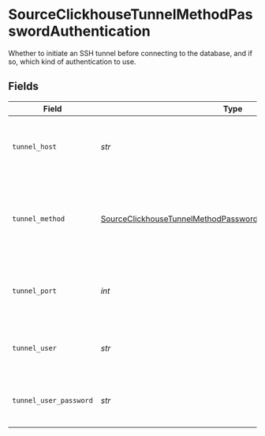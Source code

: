 # SourceClickhouseTunnelMethodPasswordAuthentication

Whether to initiate an SSH tunnel before connecting to the database, and if so, which kind of authentication to use.


## Fields

| Field                                                                                                                                                   | Type                                                                                                                                                    | Required                                                                                                                                                | Description                                                                                                                                             | Example                                                                                                                                                 |
| ------------------------------------------------------------------------------------------------------------------------------------------------------- | ------------------------------------------------------------------------------------------------------------------------------------------------------- | ------------------------------------------------------------------------------------------------------------------------------------------------------- | ------------------------------------------------------------------------------------------------------------------------------------------------------- | ------------------------------------------------------------------------------------------------------------------------------------------------------- |
| `tunnel_host`                                                                                                                                           | *str*                                                                                                                                                   | :heavy_check_mark:                                                                                                                                      | Hostname of the jump server host that allows inbound ssh tunnel.                                                                                        |                                                                                                                                                         |
| `tunnel_method`                                                                                                                                         | [SourceClickhouseTunnelMethodPasswordAuthenticationTunnelMethod](../../models/shared/sourceclickhousetunnelmethodpasswordauthenticationtunnelmethod.md) | :heavy_check_mark:                                                                                                                                      | Connect through a jump server tunnel host using username and password authentication                                                                    |                                                                                                                                                         |
| `tunnel_port`                                                                                                                                           | *int*                                                                                                                                                   | :heavy_check_mark:                                                                                                                                      | Port on the proxy/jump server that accepts inbound ssh connections.                                                                                     | 22                                                                                                                                                      |
| `tunnel_user`                                                                                                                                           | *str*                                                                                                                                                   | :heavy_check_mark:                                                                                                                                      | OS-level username for logging into the jump server host                                                                                                 |                                                                                                                                                         |
| `tunnel_user_password`                                                                                                                                  | *str*                                                                                                                                                   | :heavy_check_mark:                                                                                                                                      | OS-level password for logging into the jump server host                                                                                                 |                                                                                                                                                         |